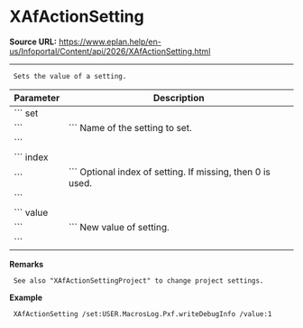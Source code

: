 # XAfActionSetting

**Source URL:** https://www.eplan.help/en-us/Infoportal/Content/api/2026/XAfActionSetting.html

---

```
 Sets the value of a setting.

```

| Parameter | Description |
| --- | --- |
| ``` set
 ``` | ``` Name of the setting to set.
 ``` |
| ``` index
 ``` | ``` Optional index of setting. If missing, then 0 is used.
 ``` |
| ``` value
 ``` | ``` New value of setting.
 ``` |

**Remarks**

```
 See also "XAfActionSettingProject" to change project settings.

```

**Example**

```
 XAfActionSetting /set:USER.MacrosLog.Pxf.writeDebugInfo /value:1

```